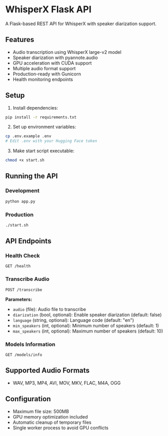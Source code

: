 # WhisperX Flask API

A Flask-based REST API for WhisperX with speaker diarization support.

## Features

- Audio transcription using WhisperX large-v2 model
- Speaker diarization with pyannote.audio
- GPU acceleration with CUDA support
- Multiple audio format support
- Production-ready with Gunicorn
- Health monitoring endpoints

## Setup

1. Install dependencies:
```bash
pip install -r requirements.txt
```

2. Set up environment variables:
```bash
cp .env.example .env
# Edit .env with your Hugging Face token
```

3. Make start script executable:
```bash
chmod +x start.sh
```

## Running the API

### Development
```bash
python app.py
```

### Production
```bash
./start.sh
```

## API Endpoints

### Health Check
```
GET /health
```

### Transcribe Audio
```
POST /transcribe
```

**Parameters:**
- `audio` (file): Audio file to transcribe
- `diarization` (bool, optional): Enable speaker diarization (default: false)
- `language` (string, optional): Language code (default: "en")
- `min_speakers` (int, optional): Minimum number of speakers (default: 1)
- `max_speakers` (int, optional): Maximum number of speakers (default: 10)

### Models Information
```
GET /models/info
```

## Supported Audio Formats

- WAV, MP3, MP4, AVI, MOV, MKV, FLAC, M4A, OGG

## Configuration

- Maximum file size: 500MB
- GPU memory optimization included
- Automatic cleanup of temporary files
- Single worker process to avoid GPU conflicts
